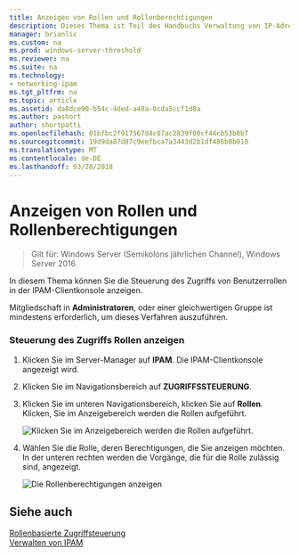 ```yaml
---
title: Anzeigen von Rollen und Rollenberechtigungen
description: Dieses Thema ist Teil des Handbuchs Verwaltung von IP-Adressverwaltung (IPAM) in Windows Server2016.
manager: brianlic
ms.custom: na
ms.prod: windows-server-threshold
ms.reviewer: na
ms.suite: na
ms.technology:
- networking-ipam
ms.tgt_pltfrm: na
ms.topic: article
ms.assetid: da8dce90-b54c-4ded-a48a-0cda5ccf1d8a
ms.author: pashort
author: shortpatti
ms.openlocfilehash: 01bfbc2f917567d4c07ac2839f00cf44cb53b8b7
ms.sourcegitcommit: 19d9da87d87c9eefbca7a3443d2b1df486b0b010
ms.translationtype: MT
ms.contentlocale: de-DE
ms.lasthandoff: 03/28/2018
---
```

# <a name="view-roles-and-role-permissions"></a>Anzeigen von Rollen und Rollenberechtigungen

>Gilt für: Windows Server (Semikolons jährlichen Channel), Windows Server 2016

In diesem Thema können Sie die Steuerung des Zugriffs von Benutzerrollen in der IPAM-Clientkonsole anzeigen.  
  
Mitgliedschaft in **Administratoren**, oder einer gleichwertigen Gruppe ist mindestens erforderlich, um dieses Verfahren auszuführen.  
  
### <a name="to-view-access-control-roles"></a>Steuerung des Zugriffs Rollen anzeigen  
  
1.  Klicken Sie im Server-Manager auf **IPAM**. Die IPAM-Clientkonsole angezeigt wird.  
  
2.  Klicken Sie im Navigationsbereich auf **ZUGRIFFSSTEUERUNG**.  
  
3.  Klicken Sie im unteren Navigationsbereich, klicken Sie auf **Rollen**. Klicken, Sie im Anzeigebereich werden die Rollen aufgeführt.  
  
    ![Klicken Sie im Anzeigebereich werden die Rollen aufgeführt.](../../media/View-Roles-and-Role-Permissions/ipam_ViewRoles_01.jpg)  
  
4.  Wählen Sie die Rolle, deren Berechtigungen, die Sie anzeigen möchten. In der unteren rechten werden die Vorgänge, die für die Rolle zulässig sind, angezeigt.  
  
    ![Die Rollenberechtigungen anzeigen](../../media/View-Roles-and-Role-Permissions/ipam_ViewRoles_02.jpg)  
  
## <a name="see-also"></a>Siehe auch  
[Rollenbasierte Zugriffsteuerung](Role-based-Access-Control.md)  
[Verwalten von IPAM](Manage-IPAM.md)  
  


